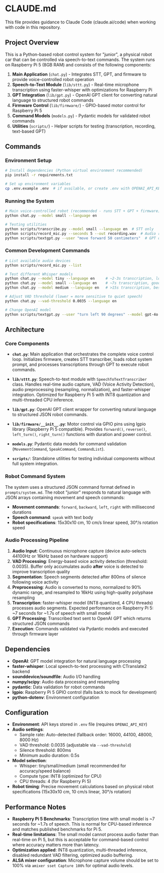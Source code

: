 # CLAUDE.md

This file provides guidance to Claude Code (claude.ai/code) when working with code in this repository.

## Project Overview

This is a Python-based robot control system for "junior", a physical robot car that can be controlled via speech-to-text commands. The system runs on Raspberry Pi 5 (8GB RAM) and consists of the following components:

1. **Main Application** (`chat.py`) - Integrates STT, GPT, and firmware to provide voice-controlled robot operation
2. **Speech-to-Text Module** (`lib/sttt.py`) - Real-time microphone transcription using faster-whisper with optimizations for Raspberry Pi
3. **GPT Integration** (`lib/gpt.py`) - OpenAI GPT client for converting natural language to structured robot commands
4. **Firmware Control** (`lib/firmware/`) - GPIO-based motor control for Raspberry Pi 5
5. **Command Models** (`models.py`) - Pydantic models for validated robot commands
6. **Utilities** (`scripts/`) - Helper scripts for testing (transcription, recording, text-based GPT)

## Commands

### Environment Setup
```bash
# Install dependencies (Python virtual environment recommended)
pip install -r requirements.txt

# Set up environment variables
cp .env.example .env  # if available, or create .env with OPENAI_API_KEY
```

### Running the System
```bash
# Main voice-controlled robot (recommended - runs STT + GPT + firmware)
python chat.py --model small --language en

# Testing utilities
python scripts/transcribe.py --model small --language en  # STT only
python scripts/record_mic.py --seconds 5 --out recording.wav  # Audio recording
python scripts/textgpt.py --user "move forward 50 centimeters"  # GPT only (no STT)
```

### Common Development Commands
```bash
# List available audio devices
python scripts/record_mic.py --list

# Test different Whisper models
python chat.py --model tiny --language en     # ~2-3s transcription, lower accuracy
python chat.py --model small --language en    # ~7s transcription, good accuracy (recommended)
python chat.py --model medium --language en   # >15s transcription, best accuracy

# Adjust VAD threshold (lower = more sensitive to quiet speech)
python chat.py --vad-threshold 0.0035 --language en

# Change OpenAI model
python scripts/textgpt.py --user "turn left 90 degrees" --model gpt-4o
```

## Architecture

### Core Components

- **`chat.py`**: Main application that orchestrates the complete voice control loop. Initializes firmware, creates STT transcriber, loads robot system prompt, and processes transcriptions through GPT to execute robot commands.

- **`lib/sttt.py`**: Speech-to-text module with `SpeechToTextTranscriber` class. Handles real-time audio capture, VAD (Voice Activity Detection), audio preprocessing (resampling, normalization), and faster-whisper integration. Optimized for Raspberry Pi 5 with INT8 quantization and multi-threaded CPU inference.

- **`lib/gpt.py`**: OpenAI GPT client wrapper for converting natural language to structured JSON robot commands.

- **`lib/firmware/__init__.py`**: Motor control via GPIO pins using lgpio library (Raspberry Pi 5 compatible). Provides `forward()`, `reverse()`, `left_turn()`, `right_turn()` functions with duration and power control.

- **`models.py`**: Pydantic data models for command validation (`MovementCommand`, `SpeakCommand`, `CommandList`).

- **`scripts/`**: Standalone utilities for testing individual components without full system integration.

### Robot Command System

The system uses a structured JSON command format defined in `prompts/system.md`. The robot "junior" responds to natural language with JSON arrays containing movement and speech commands:

- **Movement commands**: `forward`, `backward`, `left`, `right` with millisecond durations
- **Speech command**: `speak` with text body
- **Robot specifications**: 15x30x10 cm, 10 cm/s linear speed, 30°/s rotation speed

### Audio Processing Pipeline

1. **Audio Input**: Continuous microphone capture (device auto-selects 44100Hz or 16kHz based on hardware support)
2. **VAD Processing**: Energy-based voice activity detection (threshold: 0.0035). Buffer only accumulates audio **after** voice is detected to improve transcription quality
3. **Segmentation**: Speech segments detected after 800ms of silence following voice activity
4. **Preprocessing**: Audio is converted to mono, normalized to 90% dynamic range, and resampled to 16kHz using high-quality polyphase resampling
5. **Transcription**: faster-whisper model (INT8 quantized, 4 CPU threads) processes audio segments. Expected performance on Raspberry Pi 5: ~7 seconds for ~1.7s of speech with small model
6. **GPT Processing**: Transcribed text sent to OpenAI GPT which returns structured JSON commands
7. **Execution**: Commands validated via Pydantic models and executed through firmware layer

## Dependencies

- **OpenAI**: GPT model integration for natural language processing
- **faster-whisper**: Local speech-to-text processing with CTranslate2 backend
- **sounddevice/soundfile**: Audio I/O handling
- **numpy/scipy**: Audio data processing and resampling
- **pydantic**: Data validation for robot commands
- **lgpio**: Raspberry Pi 5 GPIO control (falls back to mock for development)
- **python-dotenv**: Environment configuration

## Configuration

- **Environment**: API keys stored in `.env` file (requires `OPENAI_API_KEY`)
- **Audio settings**:
  - Sample rate: Auto-detected (fallback order: 16000, 44100, 48000, 8000 Hz)
  - VAD threshold: 0.0035 (adjustable via `--vad-threshold`)
  - Silence threshold: 800ms
  - Minimum audio duration: 0.5s
- **Model selection**:
  - Whisper: tiny/small/medium (small recommended for accuracy/speed balance)
  - Compute type: INT8 (optimized for CPU)
  - CPU threads: 4 (for Raspberry Pi 5)
- **Robot timing**: Precise movement calculations based on physical robot specifications (15x30x10 cm, 10 cm/s linear, 30°/s rotation)

## Performance Notes

- **Raspberry Pi 5 Benchmarks**: Transcription time with small model is ~7 seconds for ~1.7s of speech. This is normal for CPU-based inference and matches published benchmarks for Pi 5.
- **Real-time limitations**: The small model cannot process audio faster than real-time on Pi 5, but this is acceptable for command-based control where accuracy matters more than latency.
- **Optimization applied**: INT8 quantization, multi-threaded inference, disabled redundant VAD filtering, optimized audio buffering.
- **ALSA mixer configuration**: Microphone capture volume should be set to 100% via `amixer sset Capture 100%` for optimal audio levels.